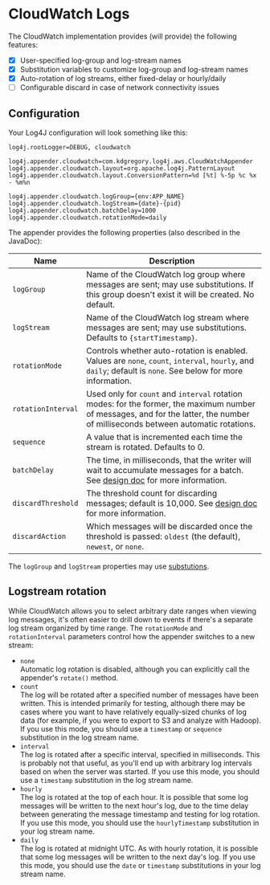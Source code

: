 # CloudWatch Logs

The CloudWatch implementation provides (will provide) the following features:

* [x] User-specified log-group and log-stream names
* [x] Substitution variables to customize log-group and log-stream names
* [x] Auto-rotation of log streams, either fixed-delay or hourly/daily
* [ ] Configurable discard in case of network connectivity issues

## Configuration

Your Log4J configuration will look something like this:

    log4j.rootLogger=DEBUG, cloudwatch

    log4j.appender.cloudwatch=com.kdgregory.log4j.aws.CloudWatchAppender
    log4j.appender.cloudwatch.layout=org.apache.log4j.PatternLayout
    log4j.appender.cloudwatch.layout.ConversionPattern=%d [%t] %-5p %c %x - %m%n

    log4j.appender.cloudwatch.logGroup={env:APP_NAME}
    log4j.appender.cloudwatch.logStream={date}-{pid}
    log4j.appender.cloudwatch.batchDelay=1000
    log4j.appender.cloudwatch.rotationMode=daily


The appender provides the following properties (also described in the JavaDoc):

Name                | Description
--------------------|----------------------------------------------------------------
`logGroup`          | Name of the CloudWatch log group where messages are sent; may use substitutions. If this group doesn't exist it will be created. No default.
`logStream`         | Name of the CloudWatch log stream where messages are sent; may use substitutions. Defaults to `{startTimestamp}`.
`rotationMode`      | Controls whether auto-rotation is enabled. Values are `none`, `count`, `interval`, `hourly`, and `daily`; default is `none`. See below for more information.
`rotationInterval`  | Used only for `count` and `interval` rotation modes: for the former, the maximum number of messages, and for the latter, the number of milliseconds between automatic rotations.
`sequence`          | A value that is incremented each time the stream is rotated. Defaults to 0.
`batchDelay`        | The time, in milliseconds, that the writer will wait to accumulate messages for a batch. See [design doc](design.md#message-batches) for more information.
`discardThreshold`  | The threshold count for discarding messages; default is 10,000. See [design doc](design.md#message-discard) for more information.
`discardAction`     | Which messages will be discarded once the threshold is passed: `oldest` (the default), `newest`, or `none`.

The `logGroup` and `logStream` properties may use [substutions](substitutions.md).


## Logstream rotation

While CloudWatch allows you to select arbitrary date ranges when viewing log messages, it's often easier to drill down to
events if there's a separate log stream organized by time range. The `rotationMode` and `rotationInterval` parameters 
control how the appender switches to a new stream:

* `none`  
  Automatic log rotation is disabled, although you can explicitly call the appender's `rotate()` method.
* `count`  
  The log will be rotated after a specified number of messages have been written. This is intended primarily for testing,
  although there may be cases where you want to have relatively equally-sized chunks of log data (for example, if you were to
  export to S3 and analyze with Hadoop). If you use this mode, you should use a `timestamp` or `sequence` substitution in the
  log stream name.
* `interval`  
  The log is rotated after a specific interval, specified in milliseconds. This is probably not that useful, as you'll end
  up with arbitrary log intervals based on when the server was started. If you use this mode, you should use a `timestamp`
  substitution in the log stream name.
* `hourly`  
  The log is rotated at the top of each hour. It is possible that some log messages will be written to the next hour's log,
  due to the time delay between generating the message timestamp and testing for log rotation. If you use this mode, you
  should use the `hourlyTimestamp` substitution in your log stream name.
* `daily`  
  The log is rotated at midnight UTC. As with hourly rotation, it is possible that some log messages will be written to the
  next day's log. If you use this mode, you should use the `date` or `timestamp` substitutions in your log stream name.
